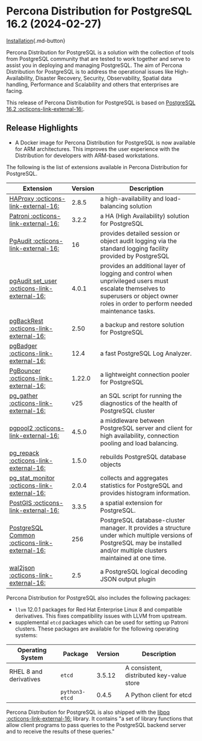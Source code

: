 # Percona Distribution for PostgreSQL 16.2 (2024-02-27)

[Installation](installing.md){.md-button}

Percona Distribution for PostgreSQL is a solution with the collection of tools from PostgreSQL community that are tested to work together and serve to assist you in deploying and managing PostgreSQL. The aim of Percona Distribution for PostgreSQL is to address the operational issues like High-Availability, Disaster Recovery, Security, Observability, Spatial data handling, Performance and Scalability and others that enterprises are facing.

This release of Percona Distribution for PostgreSQL is based on [PostgreSQL 16.2 :octicons-link-external-16:](https://www.postgresql.org/docs/16/release-16-2.html). 

## Release Highlights

* A Docker image for Percona Distribution for PostgreSQL is now available for ARM architectures. This improves the user experience with the Distribution for developers with ARM-based workstations.


The following is the list of extensions available in Percona Distribution for PostgreSQL.

| Extension           | Version        | Description                  |
| ------------------- | -------------- | ---------------------------- |
|[HAProxy :octicons-link-external-16:](http://www.haproxy.org/) | 2.8.5 | a high-availability and load-balancing solution |
| [Patroni :octicons-link-external-16:](https://patroni.readthedocs.io/en/latest/) | 3.2.2 | a HA (High Availability) solution for PostgreSQL |
| [PgAudit :octicons-link-external-16:](https://www.pgaudit.org/)             | 16   | provides detailed session or object audit logging via the standard logging facility provided by PostgreSQL                |
| [pgAudit set_user :octicons-link-external-16:](https://github.com/pgaudit/set_user)| 4.0.1 | provides an additional layer of logging and control when unprivileged users must escalate themselves to superusers or object owner roles in order to perform needed maintenance tasks.|
| [pgBackRest :octicons-link-external-16:](https://pgbackrest.org/)           | 2.50    | a backup and restore solution for PostgreSQL       |
|[pgBadger :octicons-link-external-16:](https://github.com/darold/pgbadger)   | 12.4     | a fast PostgreSQL Log Analyzer.|
|[PgBouncer :octicons-link-external-16:](https://www.pgbouncer.org/)          |1.22.0    | a lightweight connection pooler for PostgreSQL|
| [pg_gather :octicons-link-external-16:](https://github.com/jobinau/pg_gather)| v25     | an SQL script for running the diagnostics of the health of PostgreSQL cluster |
| [pgpool2 :octicons-link-external-16:](https://git.postgresql.org/gitweb/?p=pgpool2.git;a=summary) | 4.5.0 | a middleware between PostgreSQL server and client for high availability, connection pooling and load balancing.|
| [pg_repack :octicons-link-external-16:](https://github.com/reorg/pg_repack) | 1.5.0   | rebuilds PostgreSQL database objects           |
| [pg_stat_monitor :octicons-link-external-16:](https://github.com/percona/pg_stat_monitor)|2.0.4 | collects and aggregates statistics for PostgreSQL and provides histogram information.|
| [PostGIS :octicons-link-external-16:](https://github.com/postgis/postgis) | 3.3.5 | a spatial extension for PostgreSQL.|
| [PostgreSQL Common :octicons-link-external-16:](https://salsa.debian.org/postgresql/postgresql-common)| 256 | PostgreSQL database-cluster manager. It provides a structure under which multiple versions of PostgreSQL may be installed and/or multiple clusters maintained at one time.|
|[wal2json :octicons-link-external-16:](https://github.com/eulerto/wal2json)  |2.5       | a PostgreSQL logical decoding JSON output plugin|

Percona Distribution for PostgreSQL also includes the following packages:

* `llvm` 12.0.1 packages for Red Hat Enterprise Linux 8 and compatible derivatives. This fixes compatibility issues with LLVM from upstream.
* supplemental `etcd` packages which can be used for setting up Patroni clusters. These packages are available for the following operating systems:

|  Operating System     | Package              | Version | Description        |
| --------------------- | ---------------------| --------| ------------------ |
| RHEL 8 and derivatives| `etcd`               | 3.5.12  | A consistent, distributed key-value store|
|                       | `python3-etcd`| 0.4.5   | A Python client for etcd  |


                                                      
Percona Distribution for PostgreSQL is also shipped with the [libpq :octicons-link-external-16:](https://www.postgresql.org/docs/16/libpq.html) library. It contains "a set of
library functions that allow client programs to pass queries to the PostgreSQL
backend server and to receive the results of these queries." 
